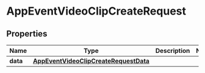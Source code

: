 

# AppEventVideoClipCreateRequest


## Properties

| Name | Type | Description | Notes |
|------------ | ------------- | ------------- | -------------|
|**data** | [**AppEventVideoClipCreateRequestData**](AppEventVideoClipCreateRequestData.md) |  |  |



